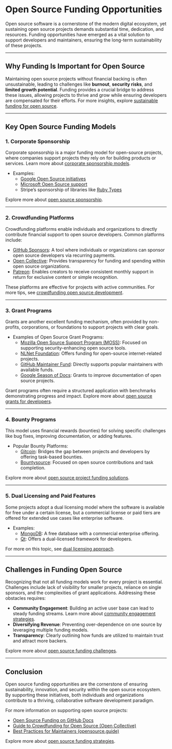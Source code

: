 # Open Source Funding Opportunities

Open source software is a cornerstone of the modern digital ecosystem, yet sustaining open source projects demands substantial time, dedication, and resources. Funding opportunities have emerged as a vital solution to support developers and maintainers, ensuring the long-term sustainability of these projects.

---

## Why Funding Is Important for Open Source

Maintaining open source projects without financial backing is often unsustainable, leading to challenges like **burnout**, **security risks**, and **limited growth potential**. Funding provides a crucial bridge to address these issues, allowing projects to thrive and grow while ensuring developers are compensated for their efforts. For more insights, explore [sustainable funding for open source](https://www.license-token.com/wiki/sustainable-funding-for-open-source).

---

## Key Open Source Funding Models

### 1. **Corporate Sponsorship**

Corporate sponsorship is a major funding model for open-source projects, where companies support projects they rely on for building products or services. Learn more about [corporate sponsorship models](https://www.license-token.com/wiki/corporate-sponsorship-models).

- Examples:
  - [Google Open Source initiatives](https://opensource.google/)
  - [Microsoft Open Source support](https://opensource.microsoft.com/)
  - Stripe’s sponsorship of libraries like [Ruby Types](https://github.com/Shopify/rbi)

Explore more about [open source sponsorship](https://www.license-token.com/wiki/open-source-sponsorship).

---

### 2. **Crowdfunding Platforms**

Crowdfunding platforms enable individuals and organizations to directly contribute financial support to open source developers. Common platforms include:

- [GitHub Sponsors](https://github.com/sponsors): A tool where individuals or organizations can sponsor open source developers via recurring payments.
- [Open Collective](https://opencollective.com/): Provides transparency for funding and spending within open source organizations.
- [Patreon](https://www.patreon.com/): Enables creators to receive consistent monthly support in return for exclusive content or simple recognition.

These platforms are effective for projects with active communities. For more tips, see [crowdfunding open source development](https://www.license-token.com/wiki/crowdfunding-open-source-development).

---

### 3. **Grant Programs**

Grants are another excellent funding mechanism, often provided by non-profits, corporations, or foundations to support projects with clear goals.

- Examples of Open Source Grant Programs:
  - [Mozilla Open Source Support Program (MOSS)](https://www.mozilla.org/en-US/moss/): Focused on supporting security-enhancing open source tools.
  - [NLNet Foundation](https://nlnet.nl/): Offers funding for open-source internet-related projects.
  - [GitHub Maintainer Fund](https://github.blog/2020-04-23-introducing-the-github-maintainer-funding-program/): Directly supports popular maintainers with available funds.
  - [Google Season of Docs](https://developers.google.com/season-of-docs): Grants to improve documentation of open source projects.

Grant programs often require a structured application with benchmarks demonstrating progress and impact. Explore more about [open source grants for developers](https://www.license-token.com/wiki/open-source-grants-for-developers).

---

### 4. **Bounty Programs**

This model uses financial rewards (bounties) for solving specific challenges like bug fixes, improving documentation, or adding features.

- Popular Bounty Platforms:
  - [Gitcoin](https://gitcoin.co/): Bridges the gap between projects and developers by offering task-based bounties.
  - [Bountysource](https://www.bountysource.com/): Focused on open source contributions and task completion.

Explore more about [open source project funding solutions](https://www.license-token.com/wiki/open-source-project-funding-solutions).

---

### 5. **Dual Licensing and Paid Features**

Some projects adopt a dual licensing model where the software is available for free under a certain license, but a commercial license or paid tiers are offered for extended use cases like enterprise software.

- Examples:
  - [MongoDB](https://www.mongodb.com/download-center/community): A free database with a commercial enterprise offering.
  - [Qt](https://www.qt.io/licensing): Offers a dual-licensed framework for developers.

For more on this topic, see [dual licensing approach](https://www.license-token.com/wiki/dual-licensing-approach).

---

## Challenges in Funding Open Source

Recognizing that not all funding models work for every project is essential. Challenges include lack of visibility for smaller projects, reliance on single sponsors, and the complexities of grant applications. Addressing these obstacles requires:

- **Community Engagement**: Building an active user base can lead to steady funding streams. Learn more about [community engagement strategies](https://www.license-token.com/wiki/community-engagement-strategies).
- **Diversifying Revenue**: Preventing over-dependence on one source by leveraging multiple funding models.
- **Transparency**: Clearly outlining how funds are utilized to maintain trust and attract more backers.

Explore more about [open source funding challenges](https://www.license-token.com/wiki/open-source-funding-challenges).

---

## Conclusion

Open source funding opportunities are the cornerstone of ensuring sustainability, innovation, and security within the open source ecosystem. By supporting these initiatives, both individuals and organizations contribute to a thriving, collaborative software development paradigm.

For more information on supporting open source projects:

- [Open Source Funding on GitHub Docs](https://docs.github.com/en/sponsors)
- [Guide to Crowdfunding for Open Source (Open Collective)](https://blog.opencollective.com/how-to-crowdfund-open-source-projects/)
- [Best Practices for Maintainers (opensource.guide)](https://opensource.guide/funding/)

Explore more about [open source funding strategies](https://www.license-token.com/wiki/open-source-funding-strategies).